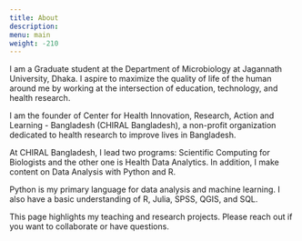```yaml
---
title: About
description: 
menu: main
weight: -210
---
```


I am a Graduate student at the Department of Microbiology at Jagannath University, Dhaka. I aspire to maximize the quality of life of the human around me by working at the intersection of education, technology, and health research.

I am the founder of Center for Health Innovation, Research, Action and Learning - Bangladesh (CHIRAL Bangladesh), a non-profit organization dedicated to health research to improve lives in Bangladesh.

At CHIRAL Bangladesh, I lead two programs: Scientific Computing for Biologists and the other one is Health Data Analytics. In addition, I make content on Data Analysis with Python and R.

Python is my primary language for data analysis and machine learning. I also have a basic understanding of R, Julia, SPSS, QGIS, and SQL.

This page highlights my teaching and research projects. Please reach out if you want to collaborate or have questions.
